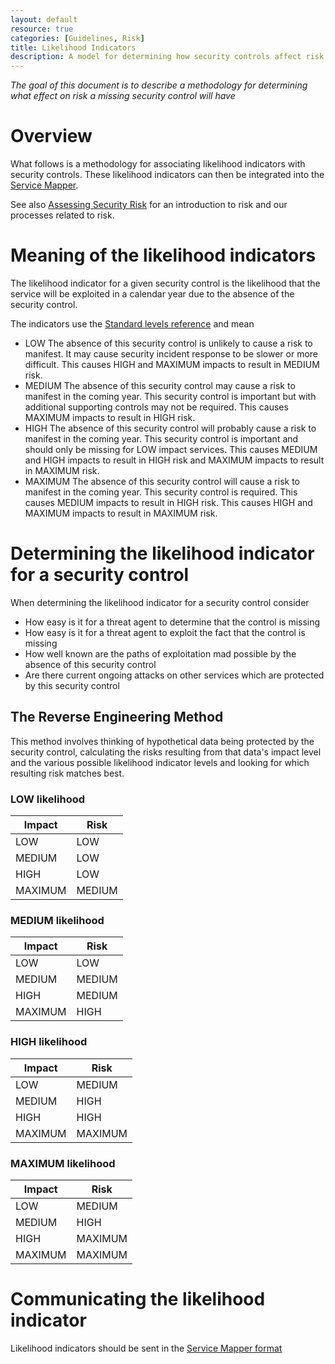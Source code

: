 ```yaml
---
layout: default
resource: true
categories: [Guidelines, Risk]
title: Likelihood Indicators
description: A model for determining how security controls affect risk
---
```


*The goal of this document is to describe a methodology for determining what
effect on risk a missing security control will have*

# Overview

What follows is a methodology for associating likelihood indicators with security controls. These likelihood indicators
can then be integrated into the [Service Mapper](https://github.com/mozilla/service-map).

See also [Assessing Security Risk](/guidelines/assessing_security_risk) for an introduction to risk and our processes related to
risk.

# Meaning of the likelihood indicators

The likelihood indicator for a given security control is the likelihood that the service will be exploited in a calendar
year due to the absence of the security control.

The indicators use the [Standard levels reference](standard_levels) and mean
* <span class="risk-low">LOW</span> The absence of this security control is unlikely to cause a risk to manifest. It may cause security incident
  response to be slower or more difficult. This causes HIGH and MAXIMUM impacts to result in MEDIUM risk.
* <span class="risk-medium">MEDIUM</span> The absence of this security control may cause a risk to manifest in the coming year. This security control
  is important but with additional supporting controls may not be required. This causes MAXIMUM impacts to result in
HIGH risk.
* <span class="risk-high">HIGH</span> The absence of this security control will probably cause a risk to manifest in the coming year. This security
  control is important and should only be missing for LOW impact services. This causes MEDIUM and HIGH impacts to result
in HIGH risk and MAXIMUM impacts to result in MAXIMUM risk.
* <span class="risk-maximum">MAXIMUM</span> The absence of this security control will cause a risk to manifest in the coming year. This security control
  is required. This causes MEDIUM impacts to result in HIGH risk. This causes HIGH and MAXIMUM impacts to result in
MAXIMUM risk.

# Determining the likelihood indicator for a security control

When determining the likelihood indicator for a security control consider

* How easy is it for a threat agent to determine that the control is missing
* How easy is it for a threat agent to exploit the fact that the control is missing
* How well known are the paths of exploitation mad possible by the absence of this security control
* Are there current ongoing attacks on other services which are protected by this security control

## The Reverse Engineering Method

This method involves thinking of hypothetical data being protected by the security control, calculating the risks
resulting from that data's impact level and the various possible likelihood indicator levels and looking for which
resulting risk matches best.

### LOW likelihood

| Impact  | Risk   |
| ------- | ------ |
| <span class="risk-low">LOW</span>         | <span class="risk-low">LOW</span>       |
| <span class="risk-medium">MEDIUM</span>   | <span class="risk-low">LOW</span>       |
| <span class="risk-high">HIGH</span>       | <span class="risk-low">LOW</span>       |
| <span class="risk-maximum">MAXIMUM</span> | <span class="risk-medium">MEDIUM</span> |

### MEDIUM likelihood

| Impact  | Risk   |
| ------- | ------ |
| <span class="risk-low">LOW</span>         | <span class="risk-low">LOW</span>       |
| <span class="risk-medium">MEDIUM</span>   | <span class="risk-medium">MEDIUM</span> |
| <span class="risk-high">HIGH</span>       | <span class="risk-medium">MEDIUM</span> |
| <span class="risk-maximum">MAXIMUM</span> | <span class="risk-high">HIGH</span>     |

### HIGH likelihood

| Impact  | Risk    |
| ------- | ------- |
| <span class="risk-low">LOW</span>         | <span class="risk-medium">MEDIUM</span>   |
| <span class="risk-medium">MEDIUM</span>   | <span class="risk-high">HIGH</span>       |
| <span class="risk-high">HIGH</span>       | <span class="risk-high">HIGH</span>       |
| <span class="risk-maximum">MAXIMUM</span> | <span class="risk-maximum">MAXIMUM</span> |

### MAXIMUM likelihood

| Impact  | Risk    |
| ------- | ------- |
| <span class="risk-low">LOW</span>         | <span class="risk-medium">MEDIUM</span>   |
| <span class="risk-medium">MEDIUM</span>   | <span class="risk-high">HIGH</span>       |
| <span class="risk-high">HIGH</span>       | <span class="risk-maximum">MAXIMUM</span> |
| <span class="risk-maximum">MAXIMUM</span> | <span class="risk-maximum">MAXIMUM</span> |

# Communicating the likelihood indicator

Likelihood indicators should be sent in the [Service Mapper
format](https://github.com/mozilla/service-map/blob/master/serviceapi/reference.go#L152)
